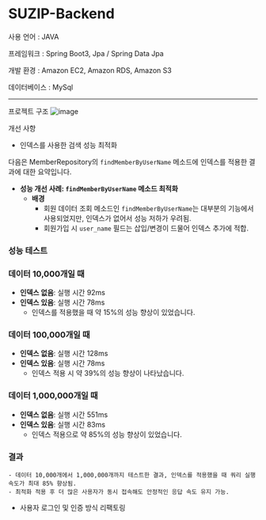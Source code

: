 # SUZIP-Backend

사용 언어 : JAVA

프레임워크 : Spring Boot3, Jpa / Spring Data Jpa

개발 환경 : Amazon EC2, Amazon RDS, Amazon S3

데이터베이스 : MySql

---
프로젝트 구조
![image](https://github.com/user-attachments/assets/323dc90a-4e11-489d-9db0-158463a35d1d)

개선 사항
- 인덱스를 사용한 검색 성능 최적화

다음은 MemberRepository의 `findMemberByUserName` 메소드에 인덱스를 적용한 결과에 대한 요약입니다.

- **성능 개선 사례: `findMemberByUserName` 메소드 최적화**
    - **배경**
        - 회원 데이터 조회 메소드인 `findMemberByUserName`는 대부분의 기능에서 사용되었지만, 인덱스가 없어서 성능 저하가 우려됨.
        - 회원가입 시 `user_name` 필드는 삽입/변경이 드물어 인덱스 추가에 적합.

### 성능 테스트

### 데이터 10,000개일 때

- **인덱스 없음**: 실행 시간 92ms
- **인덱스 있음**: 실행 시간 78ms
    - 인덱스를 적용했을 때 약 15%의 성능 향상이 있었습니다.

### 데이터 100,000개일 때

- **인덱스 없음**: 실행 시간 128ms
- **인덱스 있음**: 실행 시간 78ms
    - 인덱스 적용 시 약 39%의 성능 향상이 나타났습니다.

### 데이터 1,000,000개일 때

- **인덱스 없음**: 실행 시간 551ms
- **인덱스 있음**: 실행 시간 83ms
    - 인덱스 적용으로 약 85%의 성능 향상이 있었습니다.
 
### 결과
    - 데이터 10,000개에서 1,000,000개까지 테스트한 결과, 인덱스를 적용했을 때 쿼리 실행 속도가 최대 85% 향상됨.
    - 최적화 적용 후 더 많은 사용자가 동시 접속해도 안정적인 응답 속도 유지 가능.


- 사용자 로그인 및 인증 방식 리팩토링
